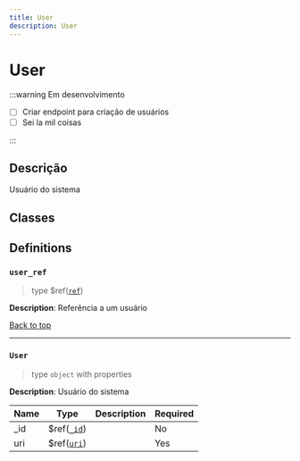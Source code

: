 ```yaml
---
title: User
description: User
---
```


# User

:::warning Em desenvolvimento

-   [ ] Criar endpoint para criação de usuários
-   [ ] Sei la mil coisas

:::

## Descrição

Usuário do sistema

## Classes

## Definitions

### `user_ref`

> type $ref([`ref`](https://elucidario.art/mdorim/metadata.json#/definitions))

**Description**: Referência a um usuário

[Back to top](#)

---

### `User`

> type `object` with properties

**Description**: Usuário do sistema

| Name | Type                                                                    | Description | Required |
| ---- | ----------------------------------------------------------------------- | ----------- | -------- |
| \_id | $ref([`_id`](https://elucidario.art/mdorim/metadata.json#/definitions)) |             | No       |
| uri  | $ref([`uri`](https://elucidario.art/mdorim/metadata.json#/definitions)) |             | Yes      |
